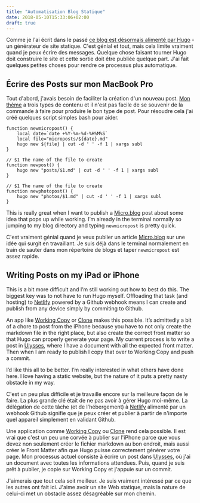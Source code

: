 ```yaml
---
title: "Automatisation Blog Statique"
date: 2018-05-10T15:33:06+02:00
draft: true
---
```


Comme je l'ai écrit dans le passé [ce blog est désormais alimenté par Hugo](https://jnjosh.com/posts/goodbye-octopress-hello-hugo/) -un générateur de site statique. C'est génial et tout, mais cela limite vraiment quand je peux écrire des messages. Quelque chose faisant tourner Hugo doit construire le site et cette sortie doit être publiée quelque part. J'ai fait quelques petites choses pour rendre ce processus plus automatique.

## Écrire des Posts sur mon MacBook Pro

Tout d'abord, j'avais besoin de faciliter la création d'un nouveau post. [Mon thème](https://github.com/jnjosh/internet-weblog) a trois types de contenu et il n'est pas facile de se souvenir de la commande à faire pour produire le bon type de post. Pour résoudre cela j'ai créé quelques script simples bash pour aider. 
    
    function newmicropost() {
        local date=`date +%Y-%m-%d-%H%M%S`
        local file="microposts/${date}.md"
        hugo new ${file} | cut -d ' ' -f 1 | xargs subl 
    }
    
    // $1 The name of the file to create
    function newpost() {
        hugo new "posts/$1.md" | cut -d ' ' -f 1 | xargs subl
    }
    
    // $1 The name of the file to create
    function newphotopost() {
    	hugo new "photos/$1.md" | cut -d ' ' -f 1 | xargs subl
    }

This is really great when I want to publish a [Micro.blog](https://micro.blog) post about some idea that pops up while working. I’m already in the terminal normally so jumping to my blog directory and typing `newmicropost` is pretty quick.

C'est vraiment génial quand je veux publier un article [Micro.blog](https://micro.blog) sur une idée qui surgit en travaillant. Je suis déjà dans le terminal normalement en train de sauter dans mon répertoire de blogs et taper `newmicropost` est assez rapide.

## Writing Posts on my iPad or iPhone

This is a bit more difficult and I’m still working out how to best do this. The biggest key was to not have to run Hugo myself. Offloading that task (and hosting) to [Netlify](https://www.netlify.com) powered by a Github webhook means I can create and publish from any device simply by commiting to Github.

An app like [Working Copy](https://workingcopyapp.com) or [Clone](http://clone.hammockdistrict.com) makes this possible. It’s admittedly a bit of a chore to post from the iPhone because you have to not only create the markdown file in the right place, but also create the correct front matter so that Hugo can properly generate your page. My current process is to write a post in [Ulysses](https://ulyssesapp.com), where I have a document with all the expected front matter. Then when I am ready to publish I copy that over to Working Copy and push a commit.

I’d like this all to be better. I’m really interested in what others have done here. I love having a static website, but the nature of it puts a pretty nasty obstacle in my way.

C'est un peu plus difficile et je travaille encore sur la meilleure façon de le faire. La plus grande clé était de ne pas avoir à gérer Hugo moi-même. La délégation de cette tâche (et de l'hébergement) à [Netlify](https://www.netlify.com) alimenté par un webhook Github signifie que je peux créer et publier à partir de n'importe quel appareil simplement en validant Github.

Une application comme [Working Copy](https://workingcopyapp.com) ou [Clone](http://clone.hammockdistrict.com) rend cela possible. Il est vrai que c'est un peu une corvée à publier sur l'iPhone parce que vous devez non seulement créer le fichier markdown au bon endroit, mais aussi créer le Front Matter afin que Hugo puisse correctement générer votre page. Mon processus actuel consiste à écrire un post dans [Ulysses](https://ulyssesapp.com), où j'ai un document avec toutes les informations attendues. Puis, quand je suis prêt à publier, je copie sur Working Copy et j'appuie sur un commit.

J'aimerais que tout cela soit meilleur. Je suis vraiment intéressé par ce que les autres ont fait ici. J'aime avoir un site Web statique, mais la nature de celui-ci met un obstacle assez désagréable sur mon chemin.
